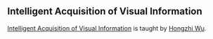 ## Intelligent Acquisition of Visual Information
[Intelligent Acquisition of Visual Information](http://www.cad.zju.edu.cn/home/hwu/iavi.html) is taught by [Hongzhi Wu](http://www.cad.zju.edu.cn/home/hwu/).




